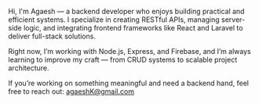 Hi, I'm Agaesh — a backend developer who enjoys building practical and efficient systems. I specialize in creating RESTful APIs, managing server-side logic, and integrating frontend frameworks like React and Laravel to deliver full-stack solutions.

Right now, I’m working with Node.js, Express, and Firebase, and I’m always learning to improve my craft — from CRUD systems to scalable project architecture.

If you’re working on something meaningful and need a backend hand, feel free to reach out: agaeshK@gmail.com

